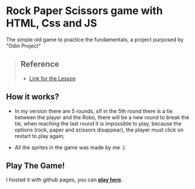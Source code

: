 # Rock Paper Scissors game with HTML, Css and JS
The simple old game to practice the fundamentals, a project purposed by "Odin Project"

> ## Reference
>
>- [Link for the Lesson](https://www.theodinproject.com/lessons/foundations-revisiting-rock-paper-scissors)
>

## How it works?

- In my version there are 5 rounds, sIf in the 5th round there is a tie between the player and the Robo, there will be a new round to break the tie, when reaching the last round it is impossible to play, because the options (rock, paper and scissors disappear), the player must click on restart to play again;

- All the sprites in the game was made by me :).

## Play The Game!

I hosted it with github pages, you can **[play here]([https://danielzornek.github.io/landing-page-odin-project/](https://danielzornek.github.io/rock-paper-scissors-game-js/))**.
